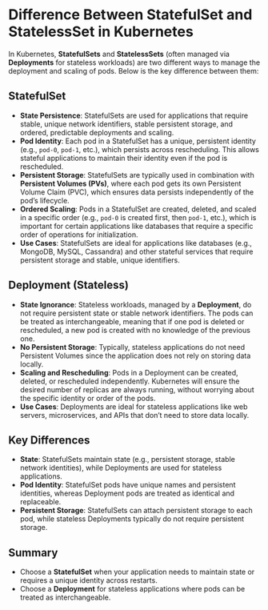 # Difference Between StatefulSet and StatelessSet in Kubernetes

In Kubernetes, **StatefulSets** and **StatelessSets** (often managed via **Deployments** for stateless workloads) are two different ways to manage the deployment and scaling of pods. Below is the key difference between them:

## **StatefulSet**
- **State Persistence**: StatefulSets are used for applications that require stable, unique network identifiers, stable persistent storage, and ordered, predictable deployments and scaling.
- **Pod Identity**: Each pod in a StatefulSet has a unique, persistent identity (e.g., `pod-0`, `pod-1`, etc.), which persists across rescheduling. This allows stateful applications to maintain their identity even if the pod is rescheduled.
- **Persistent Storage**: StatefulSets are typically used in combination with **Persistent Volumes (PVs)**, where each pod gets its own Persistent Volume Claim (PVC), which ensures data persists independently of the pod’s lifecycle.
- **Ordered Scaling**: Pods in a StatefulSet are created, deleted, and scaled in a specific order (e.g., `pod-0` is created first, then `pod-1`, etc.), which is important for certain applications like databases that require a specific order of operations for initialization.
- **Use Cases**: StatefulSets are ideal for applications like databases (e.g., MongoDB, MySQL, Cassandra) and other stateful services that require persistent storage and stable, unique identifiers.

## **Deployment (Stateless)**
- **State Ignorance**: Stateless workloads, managed by a **Deployment**, do not require persistent state or stable network identifiers. The pods can be treated as interchangeable, meaning that if one pod is deleted or rescheduled, a new pod is created with no knowledge of the previous one.
- **No Persistent Storage**: Typically, stateless applications do not need Persistent Volumes since the application does not rely on storing data locally.
- **Scaling and Rescheduling**: Pods in a Deployment can be created, deleted, or rescheduled independently. Kubernetes will ensure the desired number of replicas are always running, without worrying about the specific identity or order of the pods.
- **Use Cases**: Deployments are ideal for stateless applications like web servers, microservices, and APIs that don’t need to store data locally.

## **Key Differences**
- **State**: StatefulSets maintain state (e.g., persistent storage, stable network identities), while Deployments are used for stateless applications.
- **Pod Identity**: StatefulSet pods have unique names and persistent identities, whereas Deployment pods are treated as identical and replaceable.
- **Persistent Storage**: StatefulSets can attach persistent storage to each pod, while stateless Deployments typically do not require persistent storage.

## **Summary**
- Choose a **StatefulSet** when your application needs to maintain state or requires a unique identity across restarts.
- Choose a **Deployment** for stateless applications where pods can be treated as interchangeable.